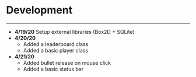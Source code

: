 # Development

---

 - **4/19/20** Setup external libraries (Box2D + SQLite)
 - **4/20/20**
    - Added a leaderboard class
    - Added a basic player class
 - **4/21/20**
    - Added bullet release on mouse click
    - Added a basic status bar            